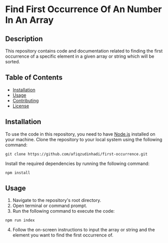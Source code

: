 # Find First Occurrence Of An Number In An Array

## Description
This repository contains code and documentation related to finding the first occurrence of a specific element in a given array or string which will be sorted.

## Table of Contents
- [Installation](#installation)
- [Usage](#usage)
- [Contributing](#contributing)
- [License](#license)

## Installation
To use the code in this repository, you need to have [Node.js](https://nodejs.org/en) installed on your machine. Clone the repository to your local system using the following command:

```
git clone https://github.com/afiqzudinhadi/first-occurrence.git
```

Install the required dependencies by running the following command:

```
npm install
```

## Usage
1. Navigate to the repository's root directory.
2. Open terminal or command prompt.
3. Run the following command to execute the code:

```
npm run index
```

4. Follow the on-screen instructions to input the array or string and the element you want to find the first occurrence of.
